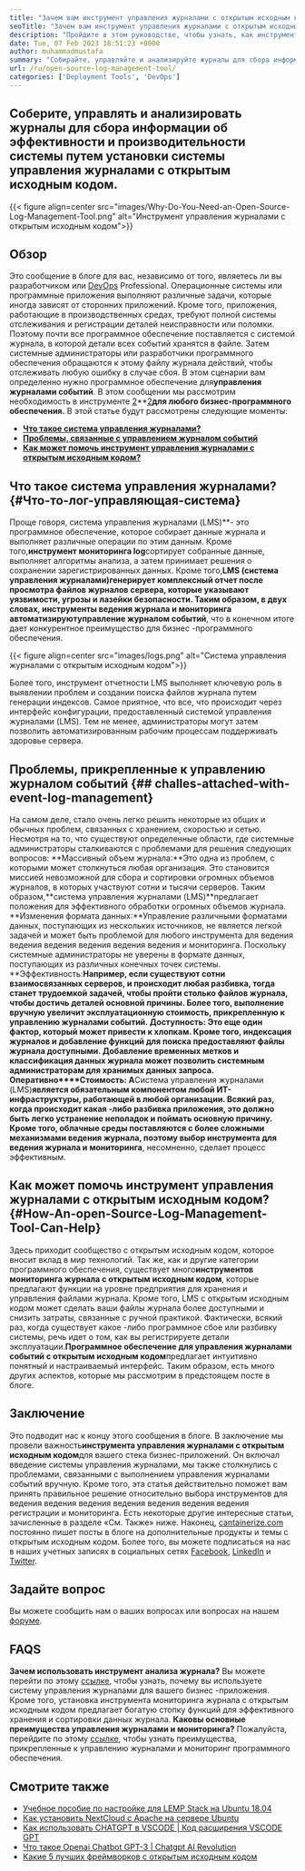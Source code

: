 ```yaml
---
title: "Зачем вам инструмент управления журналами с открытым исходным кодом" 
seoTitle: "Зачем вам инструмент управления журналами с открытым исходным кодом" 
description: "Пройдите в этом руководстве, чтобы узнать, как инструмент управления журналами с открытым исходным кодом может принести вам пользу при сборе журналов и управлении вашим бизнес-программным обеспечением." 
date: Tue, 07 Feb 2023 18:51:23 +0000
author: muhammadmustafa
summary: "Собирайте, управляйте и анализируйте журналы для сбора информации об эффективности и производительности системы, установив систему управления журналами с открытым исходным кодом." 
url: /ru/open-source-log-management-tool/
categories: ['Deployment Tools', 'DevOps']
---
```


## Соберите, управлять и анализировать журналы для сбора информации об эффективности и производительности системы путем установки системы управления журналами с открытым исходным кодом.

{{< figure align=center src="images/Why-Do-You-Need-an-Open-Source-Log-Management-Tool.png" alt="Инструмент управления журналами с открытым исходным кодом">}}


## Обзор
Это сообщение в блоге для вас, независимо от того, являетесь ли вы разработчиком или [DevOps][1] Professional. Операционные системы или программные приложения выполняют различные задачи, которые иногда зависят от сторонних приложений. Кроме того, приложения, работающие в производственных средах, требуют полной системы отслеживания и регистрации деталей неисправности или поломки. Поэтому почти все программное обеспечение поставляется с системой журнала, в которой детали всех событий хранятся в файле. Затем системные администраторы или разработчики программного обеспечения обращаются к этому файлу журнала действий, чтобы отслеживать любую ошибку в случае сбоя. В этом сценарии вам определенно нужно программное обеспечение для**управления журналами событий**. В этом сообщении мы рассмотрим необходимость в инструменте [2]**[2]**для любого бизнес-программного обеспечения.**
В этой статье будут рассмотрены следующие моменты:
* [**Что такое система управления журналами?**][3]
* [**Проблемы, связанные с управлением журналом событий**][4]
* **[Как может помочь инструмент управления журналами с открытым исходным кодом?][5]**

## Что такое система управления журналами?   {#Что-то-лог-управляющая-система}
Проще говоря, система управления журналами (LMS)**- это программное обеспечение, которое собирает данные журнала и выполняет различные операции по этим данным. Кроме того,**инструмент мониторинга log**сортирует собранные данные, выполняет алгоритмы анализа, а затем принимает решения о сохранении зарегистрированных данных. Кроме того,**LMS (система управления журналами)**генерирует комплексный отчет после просмотра файлов журналов сервера, которые указывают уязвимости, угрозы и лазейки безопасности. Таким образом, в двух словах, инструменты ведения журнала и мониторинга автоматизируют**управление журналом событий**, что в конечном итоге дает конкурентное преимущество для бизнес -программного обеспечения.

{{< figure align=center src="images/logs.png" alt="Система управления журналами с открытым исходным кодом">}}

Более того, инструмент отчетности LMS выполняет ключевую роль в выявлении проблем и создании поиска файлов журнала путем генерации индексов. Самое приятное, что все, что происходит через интерфейс конфигурации, предоставленный системой управления журналами (LMS). Тем не менее, администраторы могут затем позволить автоматизированным рабочим процессам поддерживать здоровье сервера.

## Проблемы, прикрепленные к управлению журналом событий   {## challes-attached-with-event-log-management}
На самом деле, стало очень легко решить некоторые из общих и обычных проблем, связанных с хранением, скоростью и сетью. Несмотря на то, что существуют определенные области, где системные администраторы сталкиваются с проблемами для решения следующих вопросов:
**Массивный объем журнала:**Это одна из проблем, с которыми может столкнуться любая организация. Это становится миссией невозможной для сбора и сортировки огромных объемов журналов, в которых участвуют сотни и тысячи серверов. Таким образом,**система управления журналами (LMS)**предлагает положения для эффективного обработки огромных объемов журнала.
**Изменения формата данных:**Управление различными форматами данных, поступающих из нескольких источников, не является легкой задачей и может быть проблемой для любого инструмента для ведения ведения ведения ведения ведения ведения и мониторинга. Поскольку системные администраторы не уверены в формате данных, поступающих из различных конечных точек системы.
**Эффективность:**Например, если существуют сотни взаимосвязанных серверов, и происходит любая разбивка, тогда станет трудоемкой задачей, чтобы пройти столько файлов журнала, чтобы достичь деталей основной причины. Более того, выполнение вручную увеличит эксплуатационную стоимость, прикрепленную к управлению журналами событий.
**Доступность**: Это еще один фактор, который может привести к хлопкам. Кроме того, индексация журналов и добавление функций для поиска предоставляют файлы журнала доступными. Добавление временных метков и классификация данных журнала может позволить системным администраторам для хранимых данных запроса.
**Оперативно****Стоимость**: A**Система управления журналами (LMS)**является обязательным компонентом любой ИТ-инфраструктуры, работающей в любой организации. Всякий раз, когда происходит какая -либо разбивка приложения, это должно быть легко устранение неполадок и поймать основную причину. Кроме того, облачные среды поставляются с более сложными механизмами ведения журнала, поэтому выбор инструмента для ведения журнала и мониторинга**, несомненно, сделает процесс эффективным.

## Как может помочь инструмент управления журналами с открытым исходным кодом?   {#How-An-open-Source-Log-Management-Tool-Can-Help}
Здесь приходит сообщество с открытым исходным кодом, которое вносит вклад в мир технологий. Так же, как и другие категории программного обеспечения, существует много**инструментов мониторинга журнала с открытым исходным кодом**, которые предлагают функции на уровне предприятия для хранения и управления файлами журнала. Кроме того, LMS с открытым исходным кодом может сделать ваши файлы журнала более доступными и снизить затраты, связанные с ручной практикой.
Фактически, всякий раз, когда существует какое -либо программное сбое или разбивку системы, речь идет о том, как вы регистрируете детали эксплуатации.**Программное обеспечение для управления журналами событий с открытым исходным кодом**предлагает интуитивно понятный и настраиваемый интерфейс. Таким образом, есть много других аспектов, которые мы рассмотрим в предстоящем посте в блоге.

## Заключение
Это подводит нас к концу этого сообщения в блоге. В заключение мы провели важность**инструмента управления журналами с открытым исходным кодом**для вашего стека бизнес-приложений. Он включал введение системы управления журналами, мы также столкнулись с проблемами, связанными с выполнением управления журналами событий вручную. Кроме того, эта статья действительно поможет вам принять правильное решение относительно выбора инструментов для ведения ведения ведения ведения ведения ведения ведения регистрации и мониторинга. Есть некоторые другие интересные статьи, зачисленные в разделе «См. Также» ниже.
Наконец, [cantainerize.com][6] постоянно пишет посты в блоге на дополнительные продукты и темы с открытым исходным кодом. Более того, вы можете подписаться на нас в наших учетных записях в социальных сетях [Facebook][7], [LinkedIn][8] и [Twitter][9].

## Задайте вопрос
Вы можете сообщить нам о ваших вопросах или вопросах на нашем [форуме][10].

## FAQS
**Зачем использовать инструмент анализа журнала?**
Вы можете перейти по этому [ссылке][3], чтобы узнать, почему вы используете систему управления журналами для вашего бизнес -приложения. Кроме того, установка инструмента мониторинга журнала с открытым исходным кодом предлагает богатую стопку функций для эффективного хранения и сортировки данных журнала.
**Каковы основные преимущества управления журналами и мониторинга?**
Пожалуйста, перейдите по этому [ссылке][5], чтобы узнать преимущества, прикрепленные к управлению журналами и мониторинг программного обеспечения.

## Смотрите также
  * [Учебное пособие по настройке для LEMP Stack на Ubuntu 18.04][11]
  * [Как установить NextCloud с Apache на сервере Ubuntu][12]
  * [Как использовать CHATGPT в VSCODE | Код расширения VSCODE GPT][13]
  * [Что такое Openai Chatbot GPT-3 | Chatgpt AI Revolution][14]
  * [Какие 5 лучших фреймворков с открытым исходным кодом][15]

  
[1]: https://products.containerize.com/devops/
[2]: https://products.containerize.com/
[3]: #What-is-a-Log-Management-System
[4]: #Challenges-attached-with-Event-Log-Management
[5]: #How-an-open-source-Log-Management-Tool-can-help
[6]: https://www.containerize.com/
[7]: https://web.facebook.com/containerize
[8]: https://www.linkedin.com/company/containerize/
[9]: https://twitter.com/containerize_co
[10]: https://forum.containerize.com/
[11]: https://blog.containerize.com/web-server-solution-stack/setup-tutorial-for-lemp-stack-on-ubuntu-18-04/
[12]: https://blog.containerize.com/backup-and-sync-software/how-to-install-nextcloud-with-apache-on-ubuntu-server/
[13]: https://blog.containerize.com/artificial-intelligence/how-to-use-chatgpt-in-vscode-the-vscode-extension-codegpt/
[14]: https://blog.containerize.com/artificial-intelligence/what-is-openai-chatbot-gpt-3-chatgpt-an-ai-revolution/
[15]: https://blog.containerize.com/artificial-intelligence/top-5-open-source-ai-frameworks/
